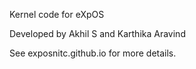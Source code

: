 Kernel code for eXpOS

Developed by Akhil S and Karthika Aravind

See exposnitc.github.io for more details.
